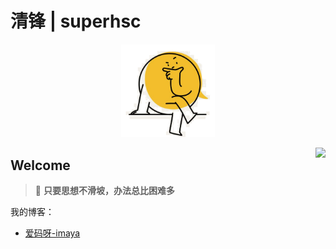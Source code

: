 # 清锋 | superhsc

<div>
<p align="center">
    <a href="https://imaya.happyamay.cn" target="_blank" rel="noopener noreferrer">
        <img src="https://github.com/superhsc/image/blob/aeac8bf3c5c4e51f24afb132ad51408dfef95688/assert/superhsc-logo-nobg-1.png" alt="logo" width="150px"/>
    </a>
</p>
</div>
<img align="right" src="https://github-readme-stats.vercel.app/api?username=qingfeng&show_icons=true&icon_color=805AD5&text_color=718096&bg_color=ffffff&hide_title=true" />

## Welcome

> 🍵 **只要思想不滑坡，办法总比困难多**

我的博客：

- [爱码呀-imaya](https://blog.happymaya.cn)
